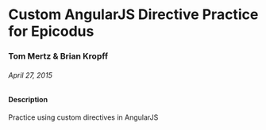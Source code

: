 # Custom AngularJS Directive Practice for Epicodus

### Tom Mertz & Brian Kropff

###### April 27, 2015

#### Description

Practice using custom directives in AngularJS
